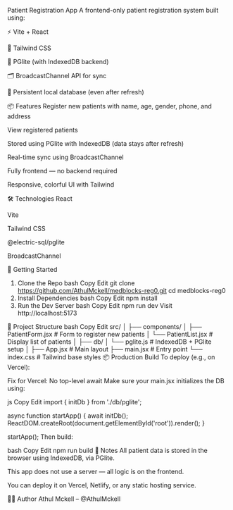 Patient Registration App
A frontend-only patient registration system built using:

⚡️ Vite + React

🎨 Tailwind CSS

🧠 PGlite (with IndexedDB backend)

🗂️ BroadcastChannel API for sync

💾 Persistent local database (even after refresh)

📦 Features
Register new patients with name, age, gender, phone, and address

View registered patients

Stored using PGlite with IndexedDB (data stays after refresh)

Real-time sync using BroadcastChannel

Fully frontend — no backend required

Responsive, colorful UI with Tailwind

🛠️ Technologies
React

Vite

Tailwind CSS

@electric-sql/pglite

BroadcastChannel

🚀 Getting Started
1. Clone the Repo
bash
Copy
Edit
git clone https://github.com/AthulMckell/medblocks-reg0.git
cd medblocks-reg0
2. Install Dependencies
bash
Copy
Edit
npm install
3. Run the Dev Server
bash
Copy
Edit
npm run dev
Visit http://localhost:5173

🔧 Project Structure
bash
Copy
Edit
src/
│
├── components/
│   ├── PatientForm.jsx       # Form to register new patients
│   └── PatientList.jsx       # Display list of patients
│
├── db/
│   └── pglite.js             # IndexedDB + PGlite setup
│
├── App.jsx                   # Main layout
├── main.jsx                  # Entry point
└── index.css                 # Tailwind base styles
📦 Production Build
To deploy (e.g., on Vercel):

Fix for Vercel: No top-level await
Make sure your main.jsx initializes the DB using:

js
Copy
Edit
import { initDb } from './db/pglite';

async function startApp() {
  await initDb();
  ReactDOM.createRoot(document.getElementById('root')).render(<App />);
}

startApp();
Then build:

bash
Copy
Edit
npm run build
📝 Notes
All patient data is stored in the browser using IndexedDB, via PGlite.

This app does not use a server — all logic is on the frontend.

You can deploy it on Vercel, Netlify, or any static hosting service.

👨‍⚕️ Author
Athul Mckell – @AthulMckell
